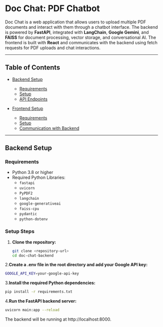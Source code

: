 # Doc Chat: PDF Chatbot

Doc Chat is a web application that allows users to upload multiple PDF documents and interact with them through a chatbot interface. The backend is powered by **FastAPI**, integrated with **LangChain**, **Google Gemini**, and **FAISS** for document processing, vector storage, and conversational AI. The frontend is built with **React** and communicates with the backend using fetch requests for PDF uploads and chat interactions.

---

## Table of Contents

- [Backend Setup](#backend-setup)
  - [Requirements](#backend-requirements)
  - [Setup](#backend-setup-steps)
  - [API Endpoints](#backend-api-endpoints)
  
- [Frontend Setup](#frontend-setup)
  - [Requirements](#frontend-requirements)
  - [Setup](#frontend-setup-steps)
  - [Communication with Backend](#frontend-communication-with-backend)

---

## Backend Setup

### Requirements

- Python 3.8 or higher
- Required Python Libraries:
  - `fastapi`
  - `uvicorn`
  - `PyPDF2`
  - `langchain`
  - `google-generativeai`
  - `faiss-cpu`
  - `pydantic`
  - `python-dotenv`

### Setup Steps

1. **Clone the repository:**

   ```bash
   git clone <repository-url>
   cd doc-chat-backend
   ```
2.**Create a .env file in the root directory and add your Google API key:**

```bash
GOOGLE_API_KEY=your-google-api-key
```
3.**Install the required Python dependencies:**

```bash
pip install -r requirements.txt
```
4.**Run the FastAPI backend server:**

```bash
uvicorn main:app --reload
```
The backend will be running at http://localhost:8000.
